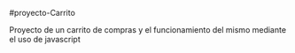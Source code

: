 #proyecto-Carrito


Proyecto de un carrito de compras y el funcionamiento del mismo mediante el uso de javascript 
